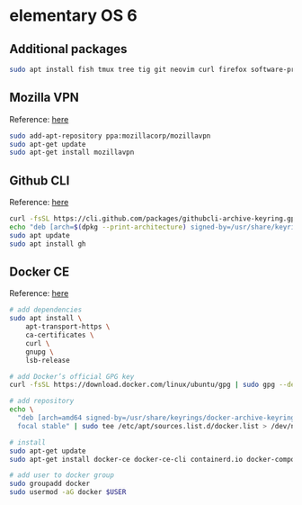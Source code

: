 # elementary OS 6

## Additional packages

```bash
sudo apt install fish tmux tree tig git neovim curl firefox software-properties-common
```

## Mozilla VPN

Reference: [here](https://support.mozilla.org/en-US/kb/how-install-mozilla-vpn-linux-computer)

```bash
sudo add-apt-repository ppa:mozillacorp/mozillavpn
sudo apt-get update
sudo apt-get install mozillavpn
```

## Github CLI

Reference: [here](https://github.com/cli/cli/blob/trunk/docs/install_linux.md#official-sources)

```bash
curl -fsSL https://cli.github.com/packages/githubcli-archive-keyring.gpg | sudo gpg --dearmor -o /usr/share/keyrings/githubcli-archive-keyring.gpg
echo "deb [arch=$(dpkg --print-architecture) signed-by=/usr/share/keyrings/githubcli-archive-keyring.gpg] https://cli.github.com/packages stable main" | sudo tee /etc/apt/sources.list.d/github-cli.list > /dev/null
sudo apt update
sudo apt install gh
```

## Docker CE

Reference: [here](https://docs.docker.com/engine/install/ubuntu/)

```bash
# add dependencies
sudo apt install \
    apt-transport-https \
    ca-certificates \
    curl \
    gnupg \
    lsb-release
```

```bash
# add Docker’s official GPG key
curl -fsSL https://download.docker.com/linux/ubuntu/gpg | sudo gpg --dearmor -o /usr/share/keyrings/docker-archive-keyring.gpg
```

```bash
# add repository
echo \
  "deb [arch=amd64 signed-by=/usr/share/keyrings/docker-archive-keyring.gpg] https://download.docker.com/linux/ubuntu \
  focal stable" | sudo tee /etc/apt/sources.list.d/docker.list > /dev/null
```

```bash
# install
sudo apt-get update
sudo apt-get install docker-ce docker-ce-cli containerd.io docker-compose
```

```bash
# add user to docker group
sudo groupadd docker
sudo usermod -aG docker $USER
```
